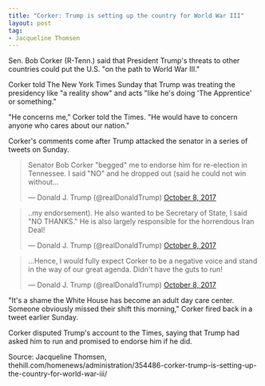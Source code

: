 ```yaml
---
title: "Corker: Trump is setting up the country for World War III"
layout: post
tag:
- Jacqueline Thomsen
---
```


Sen. Bob Corker (R-Tenn.) said that President Trump's threats to other countries could put the U.S. "on the path to World War III."

Corker told The New York Times Sunday that Trump was treating the presidency like "a reality show" and acts "like he's doing 'The Apprentice' or something."

"He concerns me," Corker told the Times. "He would have to concern anyone who cares about our nation."

Corker's comments come after Trump attacked the senator in a series of tweets on Sunday.

<blockquote class="twitter-tweet"><p lang="en" dir="ltr">Senator Bob Corker &quot;begged&quot; me to endorse him for re-election in Tennessee. I said &quot;NO&quot; and he dropped out (said he could not win without...</p>&mdash; Donald J. Trump (@realDonaldTrump) <a href="https://twitter.com/realDonaldTrump/status/917026789188399105?ref_src=twsrc%5Etfw">October 8, 2017</a></blockquote> <script async src="https://platform.twitter.com/widgets.js" charset="utf-8"></script>

<blockquote class="twitter-tweet"><p lang="en" dir="ltr">..my endorsement). He also wanted to be Secretary of State, I said &quot;NO THANKS.&quot; He is also largely responsible for the horrendous Iran Deal!</p>&mdash; Donald J. Trump (@realDonaldTrump) <a href="https://twitter.com/realDonaldTrump/status/917029060471152640?ref_src=twsrc%5Etfw">October 8, 2017</a></blockquote> <script async src="https://platform.twitter.com/widgets.js" charset="utf-8"></script>

<blockquote class="twitter-tweet"><p lang="en" dir="ltr">...Hence, I would fully expect Corker to be a negative voice and stand in the way of our great agenda. Didn&#39;t have the guts to run!</p>&mdash; Donald J. Trump (@realDonaldTrump) <a href="https://twitter.com/realDonaldTrump/status/917030148867682304?ref_src=twsrc%5Etfw">October 8, 2017</a></blockquote> <script async src="https://platform.twitter.com/widgets.js" charset="utf-8"></script>

"It's a shame the White House has become an adult day care center. Someone obviously missed their shift this morning," Corker fired back in a tweet earlier Sunday.

Corker disputed Trump's account to the Times, saying that Trump had asked him to run and promised to endorse him if he did.

Source: Jacqueline Thomsen, thehill.com/homenews/administration/354486-corker-trump-is-setting-up-the-country-for-world-war-iii/
